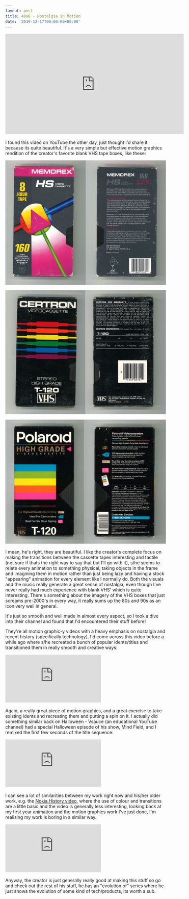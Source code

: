 ```yaml
---
layout: post
title: 4096 - Nostalgia in Motion
date: '2019-12-17T00:00:00+00:00'
---
```

<iframe width="560" height="315" src="https://www.youtube.com/embed/e9DfSCk-6Ko" frameborder="0" allow="accelerometer; autoplay; clipboard-write; encrypted-media; gyroscope; picture-in-picture" allowfullscreen></iframe>

I found this video on YouTube the other day, just thought I'd share it because its quite beautiful. It's a very simple but effective motion graphics rendition of the creator's favorite blank VHS tape boxes, like these: 

![VHS1](assets/posts/vhs1.jpg)

![VHS2](assets/posts/vhs2.jpg)

![VHS3](assets/posts/vhs3.jpg)

I mean, he's right, they are beautiful. I like the creator's complete focus on making the transitions between the cassette tapes interesting and tactile (not sure if thats the right way to say that but I'll go with it), s/he seems to relate every animation to something physical, taking objects in the frame and imagining them in motion rather than just being lazy and having a stock "appearing" animation for every element like I normally do. Both the visuals and the music really generate a great sense of nostalgia, even though I've never really had much experience with blank VHS' which is quite interesting. There's something about the imagery of the VHS boxes that just screams pre-2000's in every way, it really sums up the 80s and 90s as an icon very well in general. 

It's just so smooth and well made in almost every aspect, so I took a dive into their channel and found that I'd encountered their stuff before! 

They're all motion graphic-y videos with a heavy emphasis on nostalgia and recent history  (specifically technology). I'd come across this video before a while ago where s/he recreated a bunch of popular idents/titles and transitioned them in really smooth and creative ways: 

<iframe class="youtube-embed" src="https://www.youtube-nocookie.com/embed/33BT7KIZwTY" frameborder="0" allow="accelerometer; autoplay; encrypted-media; gyroscope; picture-in-picture" allowfullscreen></iframe>

Again, a really great piece of motion graphics, and a great exercise to take existing idents and recreating them and putting a spin on it. I actually did something similar back on Halloween - Vsauce (an educational YouTube channel) had a special Halloween episode of his show, Mind Field, and I remixed the first few seconds of the title sequence: 

<iframe class="youtube-embed" src="https://www.youtube.com/embed/D6Bgk9KFsWU" frameborder="0" allow="accelerometer; autoplay; clipboard-write; encrypted-media; gyroscope; picture-in-picture" allowfullscreen></iframe>

I can see a lot of similarities between my work right now and his/her older work, e.g. the [Nokia History video](https://www.youtube.com/watch?v=e5ioO5iIM90), where the use of colour and transitions are a little basic and the video is generally less interesting, looking back at my first year animation and the motion graphics work I've just done, I'm realising my work is boring in a similar way. 

<iframe class="youtube-embed" src="https://www.youtube.com/embed/LMB6exbaH_I" frameborder="0" allow="accelerometer; autoplay; clipboard-write; encrypted-media; gyroscope; picture-in-picture" allowfullscreen></iframe>

Anyway, the creator is just generally really good at making this stuff so go and check out the rest of his stuff, he has an "evolution of" series where he just shows the evolution of some kind of tech/products, its worth a sub.
